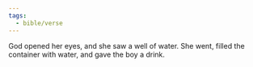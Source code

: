 ```yaml
---
tags:
  - bible/verse
---
```

God opened her eyes, and she saw a well of water. She went, filled the container with water, and gave the boy a drink.